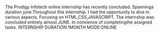 The Prodigy Infotech online internship has recently concluded.
Spanninga duration june.Throughout this internship.
I had the opportunity to dive in various aspects.
Focusing on HTML,CSS,JAVASCRIPT.
The internship was concluded entirely almost JUNE.
In convience of completingthe assigned tasks.
INTERNSHIP DURATION:1MONTH
MODE:ONLINE
